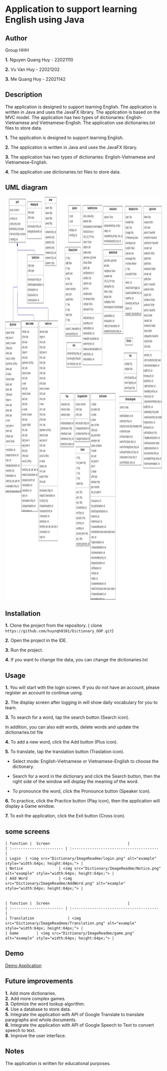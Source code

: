 # Application to support learning English using Java
## Author
Group HHH

**1.** Nguyen Quang Huy - 22021110

**2.** Vu Van Huy - 22021202

**3.** Me Quang Huy - 22021142

## Description
The application is designed to support learning English. The application is written in Java and uses the JavaFX library. The application is based on the MVC model. The application has two types of dictionaries: English-Vietnamese and Vietnamese-English. The application use dictionaries.txt files to store data.

**1.** The application is designed to support learning English.

**2.** The application is written in Java and uses the JavaFX library.

**3.** The application has two types of dictionaries: English-Vietnamese and Vietnamese-English.

**4.** The application use dictionaries.txt files to store data.
## UML diagram
<img src="Dictionary/ImageReadme/diagram.png" alt="example" style="width:1800px; height:1293px;">

## Installation
**1.** Clone the project from the repository. ( clone ``` https://github.com/huynqh0101/Dictionary_OOP.git ```)

**2.** Open the project in the IDE.

**3.** Run the project.

**4.** If you want to change the data, you can change the dictionaries.txt

## Usage
**1.** You will start with the login screen. If you do not have an account, please register an account to continue using.

**2.** The display screen after logging in will show daily vocabulary for you to learn.

**3.** To search for a word, tap the search button (Search icon).

   In addition, you can also edit words, delete words and update the dictionaries.txt file

**4.** To add a new word, click the Add button (Plus icon).

**5.** To translate, tap the translation button (Traslation icon).

- Select mode: English-Vietnamese or Vietnamese-English to choose the dictionary.

- Search for a word in the dictionary and click the Search button, then the right side of the window will display the meaning of the word.

- To pronounce the word, click the Pronounce button (Speaker icon).

**6.** To practice, click the Practice button (Play icon), then the application will display a Game window.

**7.** To exit the application, click the Exit button (Cross icon).
## some screens

    | function |  Screen                                   |
    | :----------------------- | :--------------------------------------- |
    | Login  | <img src="Dictionary/ImageReadme/login.png" alt="example" style="width:64px; height:64px;"> |
    | Notice                | <img src="Dictionary/ImageReadme/Notice.png" alt="example" style="width:64px; height:64px;"> |
    | Add Word              | <img src="Dictionary/ImageReadme/AddWord.png" alt="example" style="width:64px; height:64px;"> |


    | function |  Screen                                   |
    | :----------------------- | :--------------------------------------- |
    | Translation               | <img src="Dictionary/ImageReadmee/Translation.png" alt="example" style="width:64px; height:64px;"> |
    | Game        | <img src="Dictionary/ImageReadme/game.png" alt="example" style="width:64px; height:64px;"> |


## Demo
[Demo Application](https://drive.google.com/drive/folders/18OJygaIYOzIkildworENussj6nA4nLts?usp=drive_link)
## Future improvements

**1.** Add more dictionaries.  
**2.** Add more complex games.  
**3.** Optimize the word lookup algorithm.  
**4.** Use a database to store data.  
**5.** Integrate the application with API of Google Translate to translate paragraphs and whole documents.  
**6.** Integrate the application with API of Google Speech to Text to convert speech to text.  
**8.** Improve the user interface.  


## Notes
The application is written for educational purposes.

